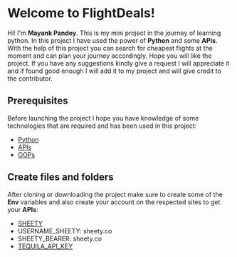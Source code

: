 # Welcome to FlightDeals!

Hi! I'm **Mayank Pandey**. This is my mini project in the journey of learning python. In this project I have used the power of **Python** and some **APIs**.
With the help of this project you can search for cheapest flights at the moment and can plan your journey accordingly. Hope you will like the project. If you have any suggestions kindly give a request I will appreciate it and if found good enough I will add it to my project and will give credit to the contributor.

## Prerequisites

Before launching the project I hope you have knowledge of some technologies that are required and has been used in this project:

- [Python](https://www.python.org/doc/)
- [APIs](https://www.ibm.com/topics/api)
- [OOPs](https://docs.python.org/3/tutorial/classes.html)

## Create files and folders

After cloning or downloading the project make sure to create some of the **Env** variables and also create your account on the respected sites to get your **APIs**:

- [SHEETY](https://sheety.co/)
- USERNAME_SHEETY: sheety.co
- SHEETY_BEARER: sheety.co
- [TEQUILA_API_KEY](https://tequila.kiwi.com/portal/login)

